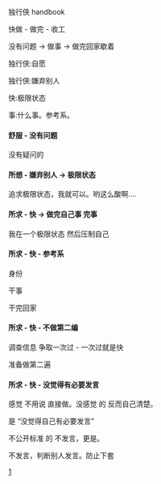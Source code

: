 
独行侠 handbook

快做 - 做完 - 收工

没有问题 -> 做事 -> 做完回家歇着

独行侠:自愿

独行侠:嫌弃别人

快:极限状态

事:什么事。参考系。

#### 舒服 - 没有问题

没有疑问的

#### 所想 - 嫌弃别人 -> 极限状态

追求极限状态，我就可以。哟这么酸啊....

#### 所求 - 快 -> 做完自己事 完事

我在一个极限状态 然后压制自己

#### 所求 - 快 - 参考系

身份

干事

干完回家

#### 所求 - 快 - 不做第二编

调查信息 争取一次过 - 一次过就是快

准备做第二遍

#### 所求 - 快 - 没觉得有必要发言

感觉 不用说 直接做。没感觉 的 反而自己清楚。

是 “没觉得自己有必要发言”

不公开标准 的 不发言，更是。

不发言，判断别人发言。防止下套







[1](https://github.com/7900ms/000nottheater_deserted_systemsoftware/tree/master/supplementary/Zhihua)


